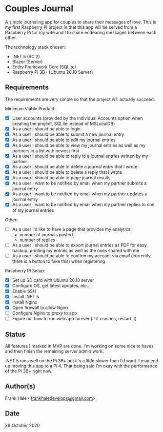# Couples Journal

A simple journaling app for couples to share their messages of love. This is my
first Raspberry Pi project in that this app will be served from a Raspberry Pi
for my wife and I to share endearing messages between each other.

The technology stack chosen:

- .NET 5 (RC 2)
- Blazor (Server)
- Entity Framework Core (SQLite)
- Raspberry Pi 3B+ (Ubuntu 20.10 Server)

## Requirements

The requirements are very simple so that the project will actually succeed.

Minimum Viable Product:

- [x] User accounts (provided by the Individual Accounts option when creating
      the project, SQLite instead of MSLocalDB)
- [x] As a user I should be able to login
- [x] As a user I should be able to submit a new journal entry
- [x] As a user I should be able to edit my journal entries
- [x] As a user I should be able to view my journal entries as well as my
      partners in a list with newest first
- [x] As a user I should be able to reply to a journal entries written by my partner
- [x] As a user I should be able to delete a journal entry that I wrote
- [x] As a user I should be able to delete a reply that I wrote
- [x] As a user I should be able to page journal results
- [x] As a user I want to be notified by email when my partner submits a journal entry
- [x] As a user I want to be notified by email when my partner updates a journal entry
- [x] As a user I want to be notified by email when my partner replies to one of my journal entries

Other:

- [ ] As a user I'd like to have a page that provides my analytics 
    - number of journals posted
    - number of replies
- [ ] As a user I should be able to export journal entries as PDF for easy backup,
  printing my entries as well as the ones shared with me
- [ ] As a user I should be able to confirm my account via email (currently there is a
  button to fake this) when registering

Raspberry Pi Setup:

- [x] Set up SD card with Ubuntu 20.10 server
- [x] Configure OS, get latest updates, etc...
- [x] Enable SSH
- [x] Install .NET 5
- [x] Install Nginx
- [x] Open firewall to allow Nginx
- [ ] Configure Nginx to proxy to app
- [ ] Figure out how to run web app forever (if it crashes, restart it)

## Status

All features I marked in MVP are done. I'm working on some nice to haves and then finish
the remaining server admin work.

.NET 5 runs well on the Pi 3B+ but it's a little slower than I'd want. I may end up moving 
this app to a Pi 4. That being said I'm okay with the performance of the Pi 3B+ right now.

## Author(s)

Frank Hale &lt;frankhaledevelops@gmail.com&gt;

## Date

29 October 2020
